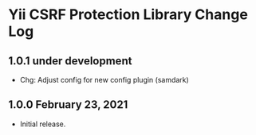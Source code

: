 # Yii CSRF Protection Library Change Log


## 1.0.1 under development

- Chg: Adjust config for new config plugin (samdark)

## 1.0.0 February 23, 2021

- Initial release.
